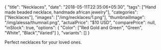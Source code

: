 {
    "title": "Necklaces",
    "date": "2018-05-11T22:35:06+05:30",
    "tags": ["Hand made beaded necklace, handmade african jewelry"],
    "categories": ["Necklaces"],
    "images": ["/img/necklaces/1.png"],
    "thumbnailImage": "/img/alessa/thumnail.png",
    "actualPrice": "$10 USD",
    "comparePrice": null,
    "inStock": true,
    "options": {
            "Color": ["Red Gold and Green", "Green", "White", "Black","Varied"]
    },
    "variants": []
}

Perfect necklaces for your loved ones.
